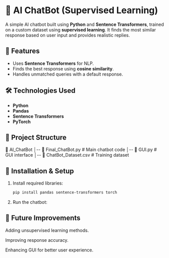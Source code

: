 # 🤖 AI ChatBot (Supervised Learning)

A simple AI chatbot built using **Python** and **Sentence Transformers**, trained on a custom dataset using **supervised learning**. It finds the most similar response based on user input and provides realistic replies.

## 🚀 Features
- Uses **Sentence Transformers** for NLP.
- Finds the best response using **cosine similarity**.
- Handles unmatched queries with a default response.

## 🛠️ Technologies Used
- **Python**
- **Pandas**
- **Sentence Transformers**
- **PyTorch**

## 📂 Project Structure
📁 AI_ChatBot │-- 📄 Final_ChatBot.py # Main chatbot code │-- 📄 GUI.py # GUI interface │-- 📄 ChatBot_Dataset.csv # Training dataset 

## 🔧 Installation & Setup
1. Install required libraries:
    ```bash
   pip install pandas sentence-transformers torch

2. Run the chatbot:

## 📌 **Future Improvements**

Adding unsupervised learning methods.

Improving response accuracy.

Enhancing GUI for better user experience.
